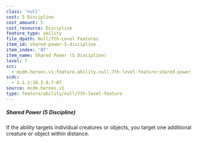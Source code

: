 ```yaml
---
class: 'null'
cost: 5 Discipline
cost_amount: 5
cost_resource: Discipline
feature_type: ability
file_dpath: Null/7th-Level Features
item_id: shared-power-5-discipline
item_index: '07'
item_name: Shared Power (5 Discipline)
level: 7
scc:
  - mcdm.heroes.v1:feature.ability.null.7th-level-feature:shared-power-5-discipline
scdc:
  - 1.1.1:10.2.6.7:07
source: mcdm.heroes.v1
type: feature/ability/null/7th-level-feature
---
```


##### Shared Power (5 Discipline)

If the ability targets individual creatures or objects, you target one additional creature or object within distance.
